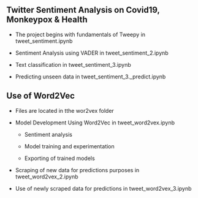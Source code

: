 ## Twitter Sentiment Analysis on Covid19, Monkeypox & Health

- The project begins with fundamentals of Tweepy in tweet_sentiment.ipynb

- Sentiment Analysis using VADER in tweet_sentiment_2.ipynb

- Text classification in tweet_sentiment_3.ipynb

- Predicting unseen data in tweet_sentiment_3._predict.ipynb

## Use of Word2Vec
- Files are located in tthe wor2vex folder

- Model Development Using Word2Vec in tweet_word2vex.ipynb
    - Sentiment analysis

    - Model training and experimentation

    - Exporting of trained models

- Scraping of new data for predictions purposes in tweet_word2vex_2.ipynb

- Use of newly scraped data for predictions in tweet_word2vex_3.ipynb
